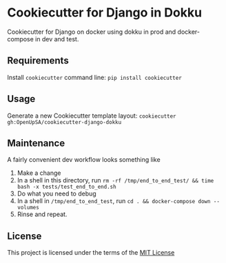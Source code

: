 Cookiecutter for Django in Dokku
================================

Cookiecutter for Django on docker using dokku in prod and docker-compose in dev and test.

Requirements
------------
Install `cookiecutter` command line: `pip install cookiecutter`

Usage
-----
Generate a new Cookiecutter template layout: `cookiecutter gh:OpenUpSA/cookiecutter-django-dokku`

Maintenance
-----------

A fairly convenient dev workflow looks something like

1. Make a change
2. In a shell in this directory, run `rm -rf /tmp/end_to_end_test/ && time bash -x tests/test_end_to_end.sh`
3. Do what you need to debug
4. In a shell in `/tmp/end_to_end_test`, run `cd . && docker-compose down --volumes`
5. Rinse and repeat.

License
-------
This project is licensed under the terms of the [MIT License](/LICENSE)
